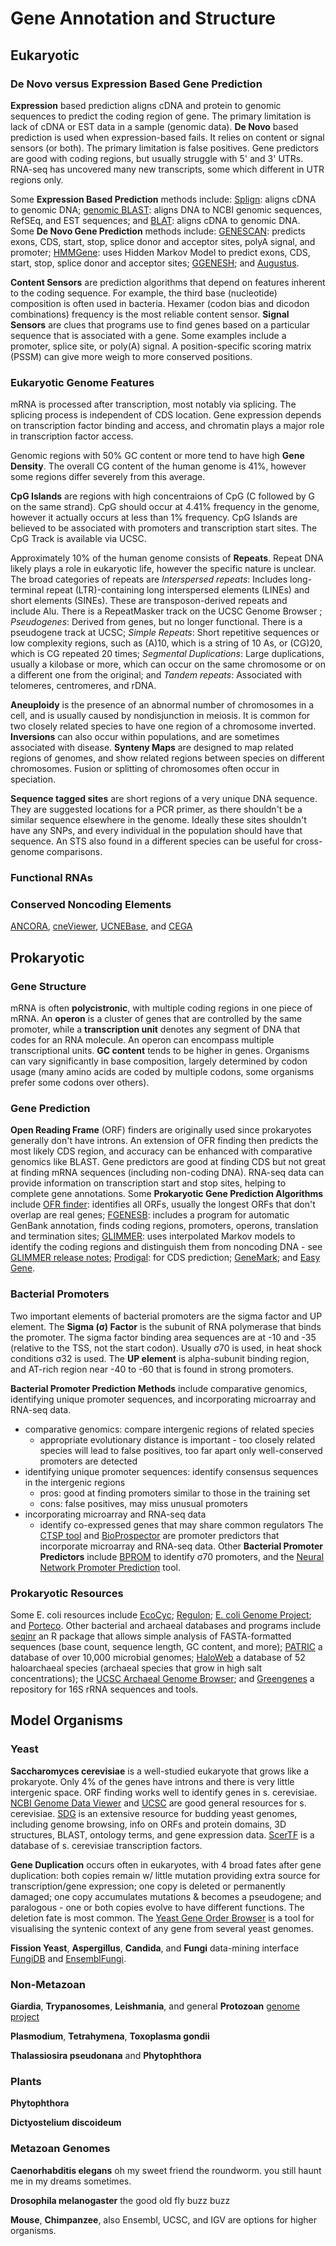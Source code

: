 # Gene Annotation and Structure
## Eukaryotic 
### De Novo versus Expression Based Gene Prediction
**Expression** based prediction aligns cDNA and protein to genomic sequences to predict the coding region of gene. The primary limitation is lack of cDNA or EST data in a sample (genomic data). **De Novo** based prediction is used when expression-based fails. It relies on content or signal sensors (or both). The primary limitation is false positives. Gene predictors are good with coding regions, but usually struggle with 5' and 3' UTRs. RNA-seq has uncovered many new transcripts, some which different in UTR regions only.

Some **Expression Based Prediction** methods include: [Splign](https://www.ncbi.nlm.nih.gov/sutils/splign/splign.cgi?textpage=online&level=form): aligns cDNA to genomic DNA; [genomic BLAST](https://blast.ncbi.nlm.nih.gov/Blast.cgi?PAGE_TYPE=BlastSearch&BLAST_SPEC=MicrobialGenomes): aligns DNA to NCBI genomic sequences, RefSEq, and EST sequences; and [BLAT](http://genome.ucsc.edu/cgi-bin/hgBlat?command=start): aligns cDNA to genomic DNA. Some **De Novo Gene Prediction** methods include: [GENESCAN](http://hollywood.mit.edu/GENSCAN.html): predicts exons, CDS, start, stop, splice donor and acceptor sites, polyA signal, and promoter; [HMMGene](http://www.cbs.dtu.dk/services/HMMgene/): uses Hidden Markov Model to predict exons, CDS, start, stop, splice donor and acceptor sites; [GGENESH](http://www.softberry.com/berry.phtml?topic=fgenesh&group=programs&subgroup=gfind); and [Augustus](http://bioinf.uni-greifswald.de/augustus/).

**Content Sensors** are prediction algorithms that depend on features inherent to the coding sequence. For example, the third base (nucleotide) composition is often used in bacteria. Hexamer (codon bias and dicodon combinations) frequency is the most reliable content sensor. **Signal Sensors** are clues that programs use to find genes based on a particular sequence that is associated with a gene. Some examples include a promoter, splice site, or poly(A) signal. A position-specific scoring matrix (PSSM) can give more weigh to more conserved positions.

### Eukaryotic Genome Features

mRNA is processed after transcription, most notably via splicing. The splicing process is independent of CDS location. Gene expression depends on transcription factor binding and access, and chromatin plays a major role in transcription factor access. 

Genomic regions with 50% GC content or more tend to have high **Gene Density**. The overall CG content of the human genome is 41%, however some regions differ severely from this average. 

**CpG Islands** are regions with high concentraions of CpG (C followed by G on the same strand). CpG should occur at 4.41% frequency in the genome, however it actually occurs at less than 1% frequency. CpG Islands are believed to be associated with promoters and transcription start sites. The CpG Track is available via UCSC. 

Approximately 10% of the human genome consists of **Repeats**. Repeat DNA likely plays a role in eukaryotic life, however the specific nature is unclear. The broad categories of repeats are _Interspersed repeats_: Includes long-terminal repeat (LTR)-containing long interspersed elements (LINEs) and short elements (SINEs). These are transposon-derived repeats and include Alu. There is a RepeatMasker track on the UCSC Genome Browser  ; _Pseudogenes_: Derived from genes, but no longer functional. There is a pseudogene track at UCSC; _Simple Repeats_: Short repetitive sequences or low complexity regions, such as (A)10, which is a string of 10 As, or (CG)20, which is CG repeated 20 times; _Segmental Duplications_: Large duplications, usually a kilobase or more, which can occur on the same chromosome or on a different one from the original; and _Tandem repeats_: Associated with telomeres, centromeres, and rDNA.

**Aneuploidy** is the presence of an abnormal number of chromosomes in a cell, and is usually caused by nondisjunction in meiosis. It is common for two closely related species to have one region of a chromosome inverted. **Inversions** can also occur within populations, and are sometimes associated with disease. **Synteny Maps** are designed to map related regions of genomes, and show related regions between species on different chromosomes. Fusion or splitting of chromosomes often occur in speciation. 

**Sequence tagged sites** are short regions of a very unique DNA sequence. They are suggested locations for a PCR primer, as there shouldn't be a similar sequence elsewhere in the genome. Ideally these sites shouldn't have any SNPs, and every individual in the population should have that sequence. An STS also found in a different species can be useful for cross-genome comparisons.

### Functional RNAs


### Conserved Noncoding Elements
[ANCORA](), [cneViewer](), [UCNEBase](), and [CEGA]()

## Prokaryotic
### Gene Structure
mRNA is often **polycistronic**, with multiple coding regions in one piece of mRNA. An **operon** is a cluster of genes that are controlled by the same promoter, while a **transcription unit** denotes any segment of DNA that codes for an RNA molecule. An operon can encompass multiple transcriptional units.
**GC content** tends to be higher in genes. Organisms can vary significantly in base composition, largely determined by codon usage (many amino acids are coded by multiple codons, some organisms prefer some codons over others).

### Gene Prediction
**Open Reading Frame** (ORF) finders are originally used since prokaryotes generally don't have introns. An extension of OFR finding then predicts the most likely CDS region, and accuracy can be enhanced with comparative genomics like BLAST. Gene predictors are good at finding CDS but not great at finding mRNA sequences (including non-coding DNA). RNA-seq data can provide information on transcription start and stop sites, helping to complete gene annotations. Some **Prokaryotic Gene Prediction Algorithms** include [OFR finder](https://www.ncbi.nlm.nih.gov/orffinder/): identifies all ORFs, usually the longest ORFs that don't overlap are real genes; [FGENESB](http://www.softberry.com/berry.phtml?topic=fgenesb&group=programs&subgroup=gfindb): includes a program for automatic GenBank annotation, finds coding regions, promoters, operons, translation and termination sites; [GLIMMER](http://ccb.jhu.edu/software/glimmer/index.shtml): uses interpolated Markov models to identify the coding regions and distinguish them from noncoding DNA - see [GLIMMER release notes](https://ccb.jhu.edu/software/glimmer/glim302notes.pdf); [Prodigal](https://bmcbioinformatics.biomedcentral.com/articles/10.1186/1471-2105-11-119): for CDS prediction; [GeneMark](http://exon.gatech.edu/GeneMark/gmhmmp.cgi); and [Easy Gene](http://www.cbs.dtu.dk/services/EasyGene/).

### Bacterial Promoters
Two important elements of bacterial promoters are the sigma factor and UP element. The **Sigma (σ) Factor** is the subunit of RNA polymerase that binds the promoter. The sigma factor binding area sequences are at -10 and -35 (relative to the TSS, not the start codon). Usually σ70 is used, in heat shock conditions σ32 is used. The **UP element** is alpha-subunit binding region, and AT-rich region near -40 to -60 that is found in strong promoters.  

**Bacterial Promoter Prediction Methods** include comparative genomics, identifying unique promoter sequences, and incorporating microarray and RNA-seq data.
- comparative genomics: compare intergenic regions of related species
  - appropriate evolutionary distance is important - too closely related species will lead to false positives, too far apart only well-conserved promoters are detected
- identifying unique promoter sequences: identify consensus sequences in the intergenic regions
  - pros: good at finding promoters similar to those in the training set
  - cons: false positives, may miss unusual promoters
- incorporating microarray and RNA-seq data
  - identify co-expressed genes that may share common regulators 
The [CTSP tool](http://cstp.molgen.mpg.de/) and [BioProspector](http://ai.stanford.edu/~xsliu/BioProspector/) are promoter predictors that incorporate microarray and RNA-seq data. Other **Bacterial Promoter Predictors** include [BPROM](http://www.softberry.com/berry.phtml?topic=bprom&group=programs&subgroup=gfindb) to identify σ70 promoters, and the [Neural Network Promoter Prediction](https://www.fruitfly.org/seq_tools/promoter.html) tool. 

### Prokaryotic Resources
Some E. coli resources include [EcoCyc](https://ecocyc.org/); [Regulon](http://regulondb.ccg.unam.mx/); [E. coli Genome Project](https://www.genome.wisc.edu/); and [Porteco](http://porteco.org/). Other bacterial and archaeal databases and programs include [seqinr](https://a-little-book-of-r-for-bioinformatics.readthedocs.io/en/latest/src/chapter1.html) an R package that allows simple analysis of FASTA-formatted sequences (base count, sequence length, GC content, and more); [PATRIC](https://patricbrc.org/) a database of over 10,000 microbial genomes; [HaloWeb](https://halo.umbc.edu/) a database of 52 haloarchaeal species (archaeal species that grow in high salt concentrations); the [UCSC Archaeal Genome Browser](http://archaea.ucsc.edu/); and [Greengenes](https://greengenes.lbl.gov/Download/) a repository for 16S rRNA sequences and tools.


## Model Organisms
### Yeast
**Saccharomyces cerevisiae** is a well-studied eukaryote that grows like a prokaryote. Only 4% of the genes have introns and there is very little intergenic space. ORF finding works well to identify genes in s. cerevisiae. [NCBI Genome Data Viewer](https://www.ncbi.nlm.nih.gov/genome/gdv/?org=saccharomyces-cerevisiae) and [UCSC](http://genome.ucsc.edu/cgi-bin/hgGateway?hgsid=155744526&clade=other&org=0&db=0) are good general resources for s. cerevisiae. [SDG](http://genome.ucsc.edu/cgi-bin/hgGateway?hgsid=155744526&clade=other&org=0&db=0) is an extensive resource for budding yeast genomes, including genome browsing, info on ORFs and protein domains, 3D structures, BLAST, ontology terms, and gene expression data. [ScerTF](http://stormo.wustl.edu/ScerTF) is a database of s. cerevisiae transcription factors. 

**Gene Duplication** occurs often in eukaryotes, with 4 broad fates after gene duplication: both copies remain w/ little mutation providing extra source for transcription/gene expression; one copy is deleted or permanently damaged; one copy accumulates mutations & becomes a pseudogene; and paralogous - one or both copies evolve to have different functions. The deletion fate is most common. The [Yeast Gene Order Browser](http://ygob.ucd.ie/) is a tool for visualising the syntenic context of any gene from several yeast genomes.

**Fission Yeast**, **Aspergillus**, **Candida**, and **Fungi** data-mining interface [FungiDB]() and [EnsemblFungi](http://fungi.ensembl.org/index.html).

### Non-Metazoan
**Giardia**, **Trypanosomes**, **Leishmania**, and general **Protozoan** [genome project]()

**Plasmodium**, **Tetrahymena**, **Toxoplasma gondii**

**Thalassiosira pseudonana** and **Phytophthora**

### Plants
**Phytophthora**

**Dictyostelium discoideum**

### Metazoan Genomes
**Caenorhabditis elegans** oh my sweet friend the roundworm. you still haunt me in my dreams sometimes.

**Drosophila melanogaster** the good old fly buzz buzz

**Mouse**, **Chimpanzee**, also Ensembl, UCSC, and IGV are options for higher organisms. 
